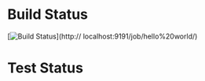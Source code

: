 
# Build Status

[![Build Status](http://localhost:9191/buildStatus/icon?job=hello+world)](http://
localhost:9191/job/hello%20world/)

# Test Status

